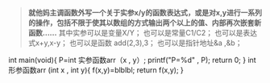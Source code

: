 
>**就他妈主调函数外写一个关于实参x/y的函数表达式，或是对x,y进行一系列的操作，包括不限于使其以数组的方式输出两个以上的值、内部再次嵌套新函数......**
>其中实参可以是变量X/Y；
>也可以是常量C1/C2；
>也可以是表达式x+y,x-y；
>也可以是函数 add(2,3),3；
>也可以是指针地址&a ,&b；

int main(void){
P=int 实参函数arr（x , y）;
printf("P=%d" , P);
return 0;
}
int 形参函数arr (int x , int y){
f(x,y)=blblbl;
return f(x,y);
}
<!--stackedit_data:
eyJoaXN0b3J5IjpbMjA4MzE1MDE3Niw2NjE2MzE5MjddfQ==
-->